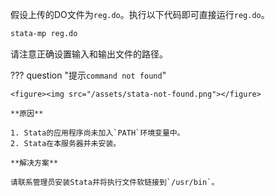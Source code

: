 假设上传的DO文件为`reg.do`。执行以下代码即可直接运行`reg.do`。

```bash
stata-mp reg.do
```

请注意正确设置输入和输出文件的路径。

??? question "提示`command not found`"
	
	<figure><img src="/assets/stata-not-found.png"></figure>
	
	**原因**
	
	1. Stata的应用程序尚未加入`PATH`环境变量中。
	2. Stata在本服务器并未安装。
	
	**解决方案**
	
	请联系管理员安装Stata并将执行文件软链接到`/usr/bin`。